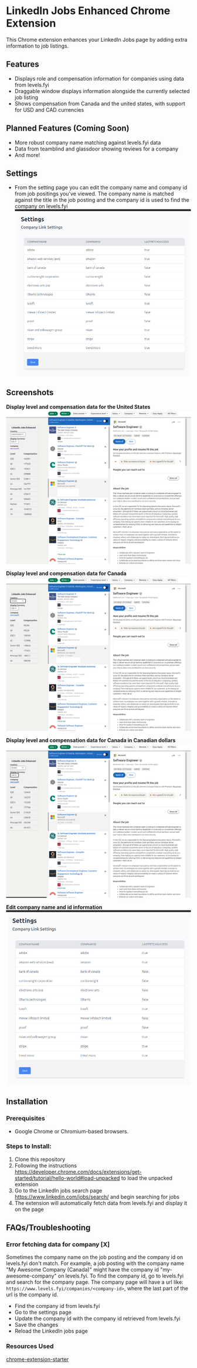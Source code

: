 # LinkedIn Jobs Enhanced Chrome Extension

This Chrome extension enhances your LinkedIn Jobs page by adding extra information to job listings.

## Features

- Displays role and compensation information for companies using data from levels.fyi
- Draggable window displays information alongside the currently selected job listing
- Shows compensation from Canada and the united states, with support for USD and CAD currencies

## Planned Features (Coming Soon)

- More robust company name matching against levels.fyi data
- Data from teamblind and glassdoor showing reviews for a company
- And more!

## Settings

- From the setting page you can edit the company name and company id from job positings you've viewed. The company name is matched against the title in the job posting and the company id is used to find the company on levels.fyi
  ![screenshot-settings-page](/screenshots/settings-page.png)

## Screenshots

**Display level and compensation data for the United States**
![screenshot-usa-job-information](/screenshots/united-states.png)

**Display level and compensation data for Canada**
![screenshot-canada-job-information](/screenshots/canada-usd.png)

**Display level and compensation data for Canada in Canadian dollars**
![screenshot-canada-in-cad-job-information](/screenshots/canada-cad.png)

**Edit company name and id information**
![screenshot-settings-page](/screenshots/settings-page.png)

## Installation

### Prerequisites

- Google Chrome or Chromium-based browsers.

### Steps to Install:

1. Clone this repository
2. Following the instructions https://developer.chrome.com/docs/extensions/get-started/tutorial/hello-world#load-unpacked to load the unpacked extension
3. Go to the LinkedIn jobs search page https://www.linkedin.com/jobs/search/ and begin searching for jobs
4. The extension will automatically fetch data from levels.fyi and display it on the page

## FAQs/Troubleshooting

### Error fetching data for company [X]

Sometimes the company name on the job posting and the company id on levels.fyi don't match. For example, a job posting with the company name "My Awesome Company (Canada)" might have the company id "my-awesome-company" on levels.fyi. To find the company id, go to levels.fyi and search for the company page. The company page will have a url like: `https://www.levels.fyi/companies/<company-id>`, where the last part of the url is the company id.

- Find the company id from levels.fyi
- Go to the settings page
- Update the company id with the company id retrieved from levels.fyi
- Save the changes
- Reload the LinkedIn jobs page

### Resources Used

[chrome-extension-starter ](https://github.com/omribarmats/chrome-extension-starter)
